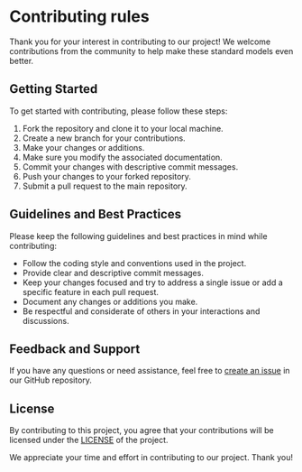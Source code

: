 # Contributing rules

Thank you for your interest in contributing to our project! We welcome contributions from the community to help make these standard models even better.

## Getting Started

To get started with contributing, please follow these steps:

1. Fork the repository and clone it to your local machine.
2. Create a new branch for your contributions.
3. Make your changes or additions.
4. Make sure you modify the associated documentation.
5. Commit your changes with descriptive commit messages.
6. Push your changes to your forked repository.
7. Submit a pull request to the main repository.

## Guidelines and Best Practices

Please keep the following guidelines and best practices in mind while contributing:

- Follow the coding style and conventions used in the project.
- Provide clear and descriptive commit messages.
- Keep your changes focused and try to address a single issue or add a specific feature in each pull request.
- Document any changes or additions you make.
- Be respectful and considerate of others in your interactions and discussions.

## Feedback and Support

If you have any questions or need assistance, feel free to [create an issue](https://github.com/your-username/your-repo/issues) in our GitHub repository.

## License

By contributing to this project, you agree that your contributions will be licensed under the [LICENSE](LICENSE) of the project.

We appreciate your time and effort in contributing to our project. Thank you!

